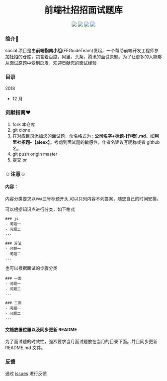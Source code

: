 <h1 align="center">前端社招招面试题库</h1>

<p align='center'> 
  <a href='https://github.com/FEGuideTeam/social/network/members'><img src='https://img.shields.io/github/forks/FEGuideTeam/social.svg'></a>
  <a href='https://github.com/FEGuideTeam/social/issues'><img src='
https://img.shields.io/github/issues/FEGuideTeam/social.svg
'></a>
  <a href='https://github.com/FEGuideTeam/social/issues'><img src='https://img.shields.io/github/license/FEGuideTeam/social.svg'></a>
  <a href='https://github.com/FEGuideTeam/social/stargazers'><img src='https://img.shields.io/github/stars/FEGuideTeam/social.svg'></a>
</p>

### 简介:clap:

social 项目是由**前端指南小组**(FEGuideTeam)发起，一个帮助前端开发工程师参加社招的仓库，包含着百度，阿里，头条，腾讯的面试原题。为了让更多的人能够从面试原题中受到启发，欢迎贡献您的面试经验

### 目录

2018

- 12 月

### 贡献指南:heart:

1. fork 本仓库
2. git clone
3. 在对应目录添加您的面试题，命名格式为 : **公司名字+标题-[作者].md**。如**阿里社招题-【aleex】**。考虑到面试题的敏感性，作者名建议写昵称或者 github 名。
4. git push origin master
5. 提交 pr

### :relaxed:注意:relaxed:

#### 内容：

内容分类要求以`###`三号标题开头,可以只列内容不列答案，随您自己的时间安排。

可以根据知识点进行分类，如下格式

```
### js
- 问题一
- 问题二
...

### 算法
- 问题一
- 问题二
...
```

也可以根据面试的步骤分类

```
### 一面
- 问题一
- 问题二
...

### 二面
- 问题一
- 问题二
...
```

#### 文档放置位置以及同步更新 README

为了面试题的时效性，强烈要求当月面试题放在当月的目录下面。并且同步更新 README.md 文件。

### 反馈

通过 [issues](https://github.com/FEGuideTeam/social/issues) 进行反馈
